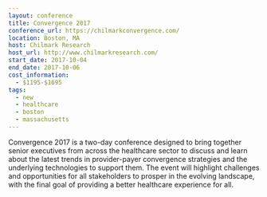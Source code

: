 ```yaml
---
layout: conference
title: Convergence 2017
conference_url: https://chilmarkconvergence.com/
location: Boston, MA
host: Chilmark Research
host_url: http://www.chilmarkresearch.com/
start_date: 2017-10-04
end_date: 2017-10-06
cost_information:
  - $1195-$1695
tags:
  - new
  - healthcare
  - boston
  - massachusetts
---
```


Convergence 2017 is a two-day conference designed to bring together senior executives from across the healthcare sector to discuss and learn about the latest trends in provider-payer convergence strategies and the underlying technologies to support them. The event will highlight challenges and opportunities for all stakeholders to prosper in the evolving landscape, with the final goal of providing a better healthcare experience for all.
